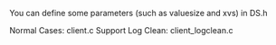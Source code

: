 You can define some parameters (such as valuesize and xvs) in DS.h

Normal Cases: client.c
Support Log Clean: client_logclean.c